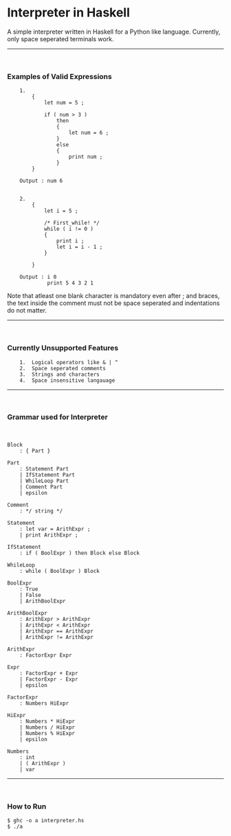 # Interpreter in Haskell

A simple interpreter written in Haskell for a Python like language. Currently, only space seperated terminals work.

-----
</br>

### Examples of Valid Expressions
``` 
    1.  
        { 
            let num = 5 ; 

            if ( num > 3 ) 
                then 
                { 
                    let num = 6 ; 
                } 
                else 
                { 
                    print num ; 
                } 
        }

    Output : num 6


    2.  
        { 
            let i = 5 ;

            /* First_while! */
            while ( i != 0 ) 
            { 
                print i ; 
                let i = i - 1 ; 
            }

        }

    Output : i 0
             print 5 4 3 2 1 
```

Note that atleast one blank character is mandatory even after ; and braces, the text inside the comment must not be space seperated and indentations do not matter.

----
</br>

### Currently Unsupported Features
```
    1.  Logical operators like & | ^
    2.  Space seperated comments
    3.  Strings and characters
    4.  Space insensitive langauage
```

----
</br>

### Grammar used for Interpreter
</br>

    Block 
        : { Part }

    Part 
        : Statement Part
        | IfStatement Part
        | WhileLoop Part
        | Comment Part
        | epsilon

    Comment 
        : */ string */

    Statement 
        : let var = ArithExpr ;
        | print ArithExpr ;

    IfStatement
        : if ( BoolExpr ) then Block else Block

    WhileLoop
        : while ( BoolExpr ) Block 

    BoolExpr 
        : True
        | False
        | ArithBoolExpr

    ArithBoolExpr
        : ArithExpr > ArithExpr
        | ArithExpr < ArithExpr
        | ArithExpr == ArithExpr
        | ArithExpr != ArithExpr

    ArithExpr 
        : FactorExpr Expr

    Expr 
        : FactorExpr + Expr
        | FactorExpr - Expr
        | epsilon

    FactorExpr 
        : Numbers HiExpr

    HiExpr 
        : Numbers * HiExpr
        | Numbers / HiExpr
        | Numbers % HiExpr
        | epsilon 

    Numbers 
        : int
        | ( ArithExpr )
        | var

----
</br>

### How to Run
```
$ ghc -o a interpreter.hs
$ ./a
```
